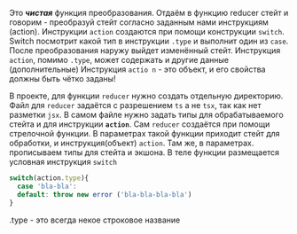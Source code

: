 Это ***чистая*** функция преобразования. Отдаём в функцию reducer стейт и говорим - преобразуй стейт согласно заданным нами инструкциям (action).
Инструкции `action` создаются при помощи конструкции `switch`. 
Switch посмотрит какой тип в инструкции `.type` и выполнит один из `case`.
После преобразования наружу выйдет изменённый стейт.
Инструкция `action`, помимо `.type`, может содержать и другие данные (дополнительные)
Инструкция `actio n` - это объект,  и его свойства должны быть чётко заданы!

В проекте, для функции `reducer` нужно создать отдельную директорию. 
Файл для `reducer` задаётся с разрешением `ts`  а не `tsx`, так как нет разметки `jsx`.
В самом файле нужно задать типы для обрабатываемого стейта и для инструкции **`action`**.
Сам `reducer` создаётся при помощи стрелочной функции. В параметрах такой функции приходит стейт для обработки, и инструкция(объект) `action`. Там же, в параметрах. прописываем типы для стейта и экшона.
В теле функции размещается условная инструкция `switch`
```ts
switch(action.type){
  case 'bla-bla':
  default: throw new error ('bla-bla-bla-bla')
}
```
.type - это всегда некое строковое название